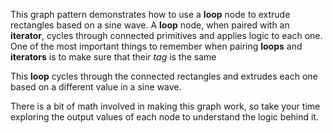 This graph pattern demonstrates how to use a **loop** node to extrude rectangles based on a sine wave. A **loop** node, when paired with an **iterator**, cycles through connected primitives and applies logic to each one. One of the most important things to remember when pairing **loops** and **iterators** is to make sure that their *tag* is the same

This **loop** cycles through the connected rectangles and extrudes each one based on a different value in a sine wave.

There is a bit of math involved in making this graph work, so take your time exploring the output values of each node to understand the logic behind it.